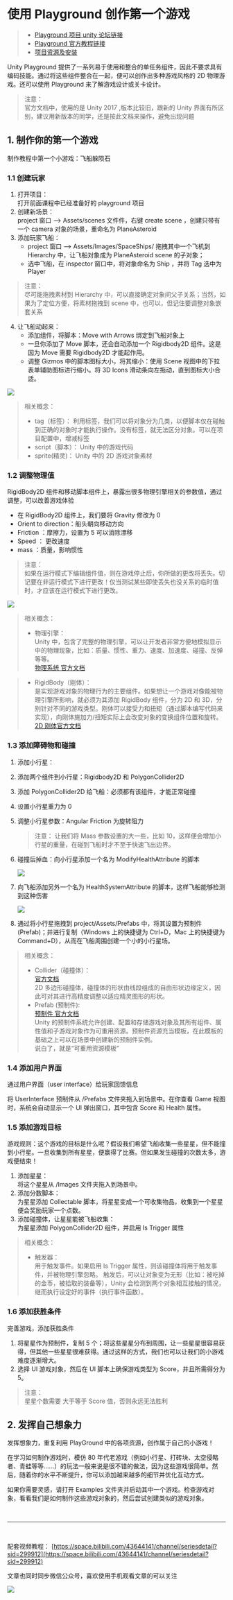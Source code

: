 # 使用 Playground 创作第一个游戏

> - [Playground 项目 unity 论坛链接](https://forum.unity.com/threads/unity-playground-official-thread.609982/)
> - [Playground 官方教程链接](https://learn.unity.com/project/unity-playground?language=en&courseId=5d532306edbc2a1334dd9aa8)
> - [项目资源及安装](../官方教程01_Unity软件界面介绍/01-安装教程所需资源.md)

Unity Playground 提供了一系列易于使用和整合的单任务组件，因此不要求具有编码技能。通过将这些组件整合在一起，便可以创作出多种游戏风格的 2D 物理游戏。还可以使用 Playground 来了解游戏设计或关卡设计。

> 注意：  
> 官方文档中，使用的是 Unity 2017 ,版本比较旧，跟新的 Unity 界面有所区别，建议用新版本的同学，还是按此文档来操作，避免出现问题

## 1. 制作你的第一个游戏

制作教程中第一个小游戏：飞船躲陨石

### 1.1 创建玩家

1. 打开项目：  
   打开前面课程中已经准备好的 playground 项目
2. 创建新场景：  
   project 窗口 --> Assets/scenes 文件件，右键 create scene ，创建只带有一个 camera 对象的场景，重命名为 PlaneAsteroid
3. 添加玩家飞船：
   - project 窗口 --> Assets/Images/SpaceShips/ 拖拽其中一个飞机到 Hierarchy 中，让飞船对象成为 PlaneAsteroid scene 的子对象；
   - 选中飞船，在 inspector 窗口中，将对象命名为 Ship ，并将 Tag 选中为 Player

> 注意：  
> 尽可能拖拽素材到 Hierarchy 中，可以直接确定对象间父子关系；当然，如果为了定位方便，将素材拖拽到 scene 中，也可以，但记住要调整对象嵌套关系

4. 让飞船动起来：
   - 添加组件，将脚本：Move with Arrows 绑定到飞船对象上
   - 一旦你添加了 Move 脚本，还会自动添加一个 Rigidbody2D 组件。这是因为 Move 需要 Rigidbody2D 才能起作用。
   - 调整 Gizmos 中的脚本图标大小，将其缩小：使用 Scene 视图中的下拉表单辅助图标进行缩小。将 3D Icons 滑动条向左拖动，直到图标大小合适。

![](../../imgs/unity_3Dicon.png)

> 相关概念：
>
> - tag（标签）： 利用标签，我们可以将对象分为几类，以便脚本仅在碰触到正确的对象时才能执行操作。没有标签，就无法区分对象。可以在项目配置中，增减标签
> - script（脚本）： Unity 中的游戏代码
> - sprite(精灵)： Unity 中的 2D 游戏对象素材

### 1.2 调整物理值

RigidBody2D 组件和移动脚本组件上，暴露出很多物理引擎相关的参数值，通过调整，可以改善游戏体验

- 在 RigidBody2D 组件上，我们要将 Gravity 修改为 0
- Orient to direction：船头朝向移动方向
- Friction ：摩擦力，设置为 5 可以消除漂移
- Speed ： 更改速度
- mass ：质量，影响惯性

> 注意：  
> 如果在运行模式下编辑组件值，则在游戏停止后，你所做的更改将丢失。切记要在非运行模式下进行更改！仅当测试某些即使丢失也没关系的临时值时，才应该在运行模式下进行更改。

![](../../imgs/unity_PhyNum.png)

> 相关概念：
>
> - 物理引擎：  
>   Unity 中，包含了完整的物理引擎，可以让开发者非常方便地模拟显示中的物理现象，比如：质量、惯性、重力、速度、加速度、碰撞、反弹等等。  
>   [物理系统 官方文档](https://docs.unity3d.com/cn/2021.1/Manual/PhysicsSection.html)

> - RigidBody（刚体）：  
>   是实现游戏对象的物理行为的主要组件。如果想让一个游戏对像能被物理引擎所影响，就必须为其添加 RigidBody 组件，分为 2D 和 3D，分别针对不同的游戏类型。刚体可以接受力和扭矩（通过脚本编写代码来实现），向刚体施加力/扭矩实际上会改变对象的变换组件位置和旋转。  
>    [2D 刚体官方文档](https://docs.unity3d.com/cn/2021.1/Manual/class-Rigidbody2D.html)

### 1.3 添加障碍物和碰撞

1. 添加小行星：
2. 添加两个组件到小行星：Rigidbody2D 和 PolygonCollider2D
3. 添加 PolygonCollider2D 给飞船：必须都有该组件，才能正常碰撞
4. 设置小行星重力为 0
5. 调整小行星参数：Angular Friction 为旋转阻力

   > 注意：
   > 让我们将 Mass 参数设置的大一些，比如 10，这样便会增加小行星的重量，在碰到飞船时才不至于快速飞出边界。

6. 碰撞后掉血：向小行星添加一个名为 ModifyHealthAttribute 的脚本

   ![](../../imgs/unity_modhp.png)

7. 向飞船添加另外一个名为 HealthSystemAttribute 的脚本，这样飞船能够检测到这种伤害

   ![](../../imgs/unity_hpSysAttr.png)

8. 通过将小行星拖拽到 project/Assets/Prefabs 中，将其设置为预制件(Prefab)；并进行复制（Windows 上的快捷键为 Ctrl+D，Mac 上的快捷键为 Command+D），从而在飞船周围创建一个小的小行星场。

> 相关概念：
>
> - Collider（碰撞体）：  
>   [官方文档](https://docs.unity3d.com/cn/2021.1/Manual/class-PolygonCollider2D.html)  
>   2D 多边形碰撞体，碰撞体的形状由线段组成的自由形状边缘定义，因此可对其进行高精度调整以适应精灵图形的形状。
> - Prefab (预制件):  
>    [预制件 官方文档](https://docs.unity3d.com/cn/2021.1/Manual/Prefabs.html)  
>   Unity 的预制件系统允许创建、配置和存储游戏对象及其所有组件、属性值和子游戏对象作为可重用资源。预制件资源充当模板，在此模板的基础之上可以在场景中创建新的预制件实例。  
>    说白了，就是“可重用资源模板”

### 1.4 添加用户界面

通过用户界面（user interface）给玩家回馈信息

将 UserInterface 预制件从 /Prefabs 文件夹拖入到场景中。在你查看 Game 视图时，系统会自动显示一个 UI 弹出窗口，其中包含 Score 和 Health 属性。

### 1.5 添加游戏目标

游戏规则：这个游戏的目标是什么呢？假设我们希望飞船收集一些星星，但不能撞到小行星。一旦收集到所有星星，便赢得了比赛。但如果发生碰撞的次数太多，游戏便结束！

1. 添加星星：  
   将这个星星从 /Images 文件夹拖入到场景中。
2. 添加分数脚本：  
   为星星添加 Collectable 脚本，将星星变成一个可收集物品，收集到一个星星便会奖励玩家一个点数。
3. 添加碰撞体，让星星能被飞船收集：  
   为星星添加 PolygonCollider2D 组件，并启用 Is Trigger 属性

> 相关概念：
>
> - 触发器：  
>    用于触发事件。如果启用 Is Trigger 属性，则该碰撞体将用于触发事件，并被物理引擎忽略。
>   触发后，可以让对象变为无形（比如：被吃掉的金币，被拾取的装备等），Unity 会检测到两个对象相互接触的情况，继而执行设定好的事件（执行事件函数）。

### 1.6 添加获胜条件

完善游戏，添加获胜条件

1. 将星星作为预制件，复制 5 个；将这些星星分布到周围，让一些星星很容易获得，但其他一些星星很难获得。通过这样的方式，我们也可以让我们的小游戏难度逐渐增大。
2. 选择 UI 游戏对象，然后在 UI 脚本上确保游戏类型为 Score，并且所需得分为 5。

> 注意：  
> 星星个数需要 大于等于 Score 值，否则永远无法胜利

## 2. 发挥自己想象力

发挥想象力，重复利用 PlayGround 中的各项资源，创作属于自己的小游戏！

在学习如何制作游戏时，模仿 80 年代老游戏（例如小行星、打砖块、太空侵略者、青蛙等等……）的玩法一般来说是很不错的做法，因为这些游戏很简单。然后，随着你的水平不断提升，你可以添加越来越多的细节并优化互动方式。

如果你需要灵感，请打开 Examples 文件夹并启动其中一个游戏。检查游戏对象，看看我们是如何制作这些游戏对象的，然后尝试创建类似的游戏对象。

<br>
<hr>
<br>

配套视频教程：
[https://space.bilibili.com/43644141/channel/seriesdetail?sid=299912](https://space.bilibili.com/43644141/channel/seriesdetail?sid=299912)

文章也同时同步微信公众号，喜欢使用手机观看文章的可以关注

![](../../imgs/微信公众号二维码.jpg)
